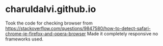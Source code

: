 # charuldalvi.github.io
Took the code for checking browser from https://stackoverflow.com/questions/9847580/how-to-detect-safari-chrome-ie-firefox-and-opera-browser
Made it completely responsive no frameworks used.
